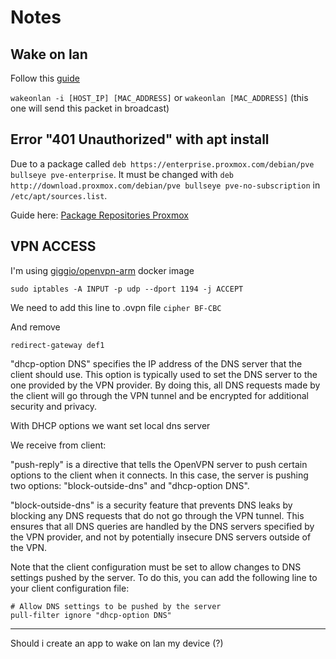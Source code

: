 # Notes

## Wake on lan 

Follow this [guide](https://necromuralist.github.io/posts/enabling-wake-on-lan/)

```wakeonlan -i [HOST_IP] [MAC_ADDRESS]``` 
or 
```wakeonlan [MAC_ADDRESS]``` (this one will send this packet in broadcast)

## Error "401 Unauthorized" with apt install

Due to a package called ```deb https://enterprise.proxmox.com/debian/pve bullseye pve-enterprise```. It must be changed with ```deb http://download.proxmox.com/debian/pve bullseye pve-no-subscription``` in ```/etc/apt/sources.list```.

Guide here: [Package Repositories Proxmox](https://pve.proxmox.com/wiki/Package_Repositories)

## VPN ACCESS

I'm using [giggio/openvpn-arm](https://hub.docker.com/r/giggio/openvpn-arm/) docker image

```sudo iptables -A INPUT -p udp --dport 1194 -j ACCEPT```

We need to add this line to .ovpn file 
```cipher BF-CBC```

And remove 

```redirect-gateway def1```

"dhcp-option DNS" specifies the IP address of the DNS server that the client should use. This option is typically used to set the DNS server to the one provided by the VPN provider. By doing this, all DNS requests made by the client will go through the VPN tunnel and be encrypted for additional security and privacy. 

With DHCP options we want set local dns server

We receive from client:

"push-reply" is a directive that tells the OpenVPN server to push certain options to the client when it connects. In this case, the server is pushing two options: "block-outside-dns" and "dhcp-option DNS".

"block-outside-dns" is a security feature that prevents DNS leaks by blocking any DNS requests that do not go through the VPN tunnel. This ensures that all DNS queries are handled by the DNS servers specified by the VPN provider, and not by potentially insecure DNS servers outside of the VPN.


Note that the client configuration must be set to allow changes to DNS settings pushed by the server. To do this, you can add the following line to your client configuration file:

```
# Allow DNS settings to be pushed by the server
pull-filter ignore "dhcp-option DNS"
```

___

Should i create an app to wake on lan my device (?)
